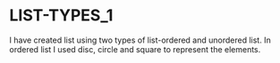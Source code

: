 # LIST-TYPES_1
I have created list using two types of list-ordered and unordered list. In ordered list I used disc, circle and square to represent the elements. 
